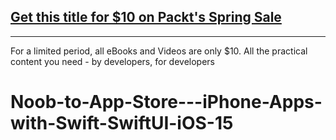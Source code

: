## [Get this title for $10 on Packt's Spring Sale](https://www.packt.com/V18566?utm_source=github&utm_medium=packt-github-repo&utm_campaign=spring_10_dollar_2022)
-----
For a limited period, all eBooks and Videos are only $10. All the practical content you need \- by developers, for developers

# Noob-to-App-Store---iPhone-Apps-with-Swift-SwiftUI-iOS-15